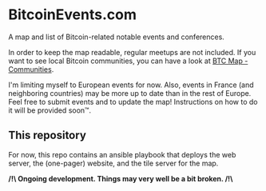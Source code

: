 # BitcoinEvents.com

A map and list of Bitcoin-related notable events and conferences.

In order to keep the map readable, regular meetups are not included. If you want to see local Bitcoin communities, you can have a look at [BTC Map - Communities](https://btcmap.org/communities).

I'm limiting myself to European events for now. Also, events in France (and neighboring countries) may be more up to date than in the rest of Europe. Feel free to submit events and to update the map! Instructions on how to do it will be provided soon:tm:.

## This repository

For now, this repo contains an ansible playbook that deploys the web server, the (one-pager) website, and the tile server for the map.

**/!&#92; Ongoing development. Things may very well be a bit broken. /!&#92;**
